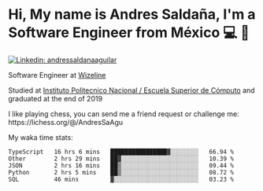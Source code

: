 # Hi, My name is Andres Saldaña, I'm a Software Engineer from México :computer: :boy:

[![Linkedin: andressaldanaaguilar](https://img.shields.io/badge/-andressaldanaaguilar-blue?style=flat-square&logo=Linkedin&logoColor=white&link=https://www.linkedin.com/in/thaianebraga/)](https://www.linkedin.com/in/andressaldanaaguilar)

<p>Software Engineer at <a href="https://www.wizeline.com/">Wizeline</a></p>
<p>Studied at <a href="https://en.wikipedia.org/wiki/ESCOM">Instituto Politecnico Nacional / Escuela Superior de Cómputo</a> and graduated at the end of 2019</p>
<p>I like playing chess, you can send me a friend request or challenge me: https://lichess.org/@/AndresSaAgu</p>

<p> My waka time stats: </p>

<!--START_SECTION:waka-->
```text
TypeScript   16 hrs 6 mins   ████████████████▓░░░░░░░░   66.94 % 
Other        2 hrs 29 mins   ██▓░░░░░░░░░░░░░░░░░░░░░░   10.39 % 
JSON         2 hrs 16 mins   ██▒░░░░░░░░░░░░░░░░░░░░░░   09.44 % 
Python       2 hrs 5 mins    ██▒░░░░░░░░░░░░░░░░░░░░░░   08.72 % 
SQL          46 mins         ▓░░░░░░░░░░░░░░░░░░░░░░░░   03.23 % 
```
<!--END_SECTION:waka-->
